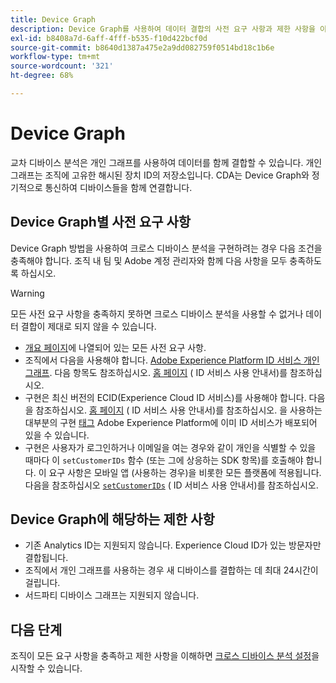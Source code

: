```yaml
---
title: Device Graph
description: Device Graph를 사용하여 데이터 결합의 사전 요구 사항과 제한 사항을 이해합니다.
exl-id: b8408a7d-6aff-4fff-b535-f10d422bcf0d
source-git-commit: b8640d1387a475e2a9dd082759f0514bd18c1b6e
workflow-type: tm+mt
source-wordcount: '321'
ht-degree: 68%

---
```


# Device Graph

교차 디바이스 분석은 개인 그래프를 사용하여 데이터를 함께 결합할 수 있습니다. 개인 그래프는 조직에 고유한 해시된 장치 ID의 저장소입니다. CDA는 Device Graph와 정기적으로 통신하여 디바이스들을 함께 연결합니다.

## Device Graph별 사전 요구 사항

Device Graph 방법을 사용하여 크로스 디바이스 분석을 구현하려는 경우 다음 조건을 충족해야 합니다. 조직 내 팀 및 Adobe 계정 관리자와 함께 다음 사항을 모두 충족하도록 하십시오.

>[!WARNING]
>
>모든 사전 요구 사항을 충족하지 못하면 크로스 디바이스 분석을 사용할 수 없거나 데이터 결합이 제대로 되지 않을 수 있습니다.

* [개요 페이지](overview.md)에 나열되어 있는 모든 사전 요구 사항.
* 조직에서 다음을 사용해야 합니다. [Adobe Experience Platform ID 서비스 개인 그래프](https://business.adobe.com/products/experience-platform/identity-service.html). 다음 항목도 참조하십시오. [홈 페이지](https://experienceleague.adobe.com/docs/experience-platform/sources/home.html?lang=ko-KR) ( ID 서비스 사용 안내서)를 참조하십시오.
* 구현은 최신 버전의 ECID(Experience Cloud ID 서비스)를 사용해야 합니다. 다음을 참조하십시오. [홈 페이지](https://experienceleague.adobe.com/docs/id-service/using/home.html) ( ID 서비스 사용 안내서)를 참조하십시오. 을 사용하는 대부분의 구현 [태그](https://experienceleague.adobe.com/docs/experience-platform/tags/home.html) Adobe Experience Platform에 이미 ID 서비스가 배포되어 있을 수 있습니다.
* 구현은 사용자가 로그인하거나 이메일을 여는 경우와 같이 개인을 식별할 수 있을 때마다 이 `setCustomerIDs` 함수 (또는 그에 상응하는 SDK 항목)를 호출해야 합니다. 이 요구 사항은 모바일 앱 (사용하는 경우)을 비롯한 모든 플랫폼에 적용됩니다. 다음을 참조하십시오 [`setCustomerIDs`](https://experienceleague.adobe.com/docs/id-service/using/id-service-api/methods/setcustomerids.html?lang=ko-KR) ( ID 서비스 사용 안내서)를 참조하십시오.

## Device Graph에 해당하는 제한 사항

* 기존 Analytics ID는 지원되지 않습니다. Experience Cloud ID가 있는 방문자만 결합됩니다.
* 조직에서 개인 그래프를 사용하는 경우 새 디바이스를 결합하는 데 최대 24시간이 걸립니다.
* 서드파티 디바이스 그래프는 지원되지 않습니다.

## 다음 단계

조직이 모든 요구 사항을 충족하고 제한 사항을 이해하면 [크로스 디바이스 분석 설정](setup.md)을 시작할 수 있습니다.
